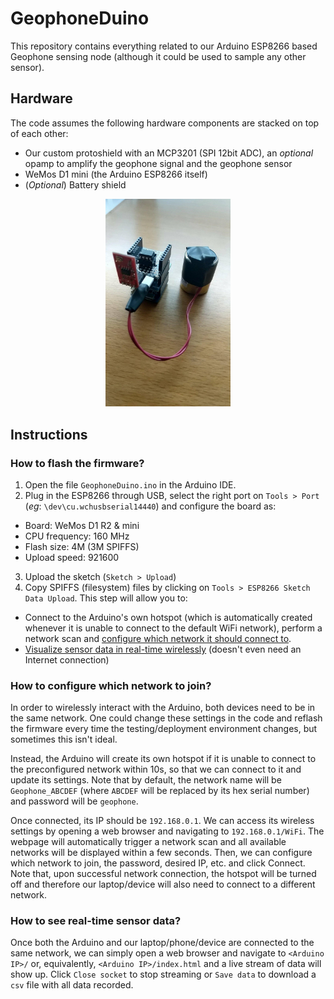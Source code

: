 # GeophoneDuino
This repository contains everything related to our Arduino ESP8266 based Geophone sensing node (although it could be used to sample any other sensor).

## Hardware
The code assumes the following hardware components are stacked on top of each other:
 * Our custom protoshield with an MCP3201 (SPI 12bit ADC), an _optional_ opamp to amplify the geophone signal and the geophone sensor
 * WeMos D1 mini (the Arduino ESP8266 itself)
 * (_Optional_) Battery shield

<p align="center"><img src="images/HardwareExample.jpg" alt="Sample GeophoneDuino sensing node" style="width: 200px;"></p>

## Instructions

### How to flash the firmware?
 1. Open the file `GeophoneDuino.ino` in the Arduino IDE.
 2. Plug in the ESP8266 through USB, select the right port on `Tools > Port` (_eg_: `\dev\cu.wchusbserial14440`) and configure the board as:
   - Board: WeMos D1 R2 & mini
   - CPU frequency: 160 MHz
   - Flash size: 4M (3M SPIFFS)
   - Upload speed: 921600
 3. Upload the sketch (`Sketch > Upload`)
 4. Copy SPIFFS (filesystem) files by clicking on `Tools > ESP8266 Sketch Data Upload`. This step will allow you to:
   - Connect to the Arduino's own hotspot (which is automatically created whenever it is unable to connect to the default WiFi network), perform a network scan and [configure which network it should connect to](#how-to-configure-which-network-to-join).
   - [Visualize sensor data in real-time wirelessly](#hot-to-see-real-time-sensor-data) (doesn't even need an Internet connection)

### How to configure which network to join?
In order to wirelessly interact with the Arduino, both devices need to be in the same network. One could change these settings in the code and reflash the firmware every time the testing/deployment environment changes, but sometimes this isn't ideal.

Instead, the Arduino will create its own hotspot if it is unable to connect to the preconfigured network within 10s, so that we can connect to it and update its settings.
Note that by default, the network name will be `Geophone_ABCDEF` (where `ABCDEF` will be replaced by its hex serial number) and password will be `geophone`.

Once connected, its IP should be `192.168.0.1`. We can access its wireless settings by opening a web browser and navigating to `192.168.0.1/WiFi`. The webpage will automatically trigger a network scan and all available networks will be displayed within a few seconds. Then, we can configure which network to join, the password, desired IP, etc. and click Connect.
Note that, upon successful network connection, the hotspot will be turned off and therefore our laptop/device will also need to connect to a different network.

### How to see real-time sensor data?
Once both the Arduino and our laptop/phone/device are connected to the same network, we can simply open a web browser and navigate to `<Arduino IP>/` or, equivalently, `<Arduino IP>/index.html` and a live stream of data will show up. Click `Close socket` to stop streaming or `Save data` to download a `csv` file with all data recorded.
